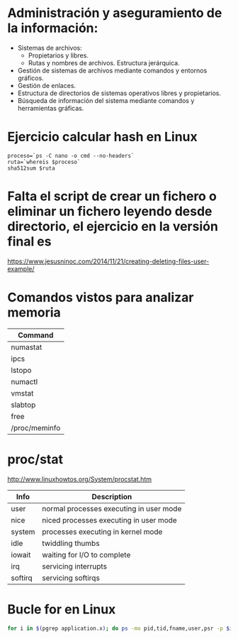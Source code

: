 # Administración y aseguramiento de la información:
- Sistemas de archivos:
  - Propietarios y libres.
  - Rutas y nombres de archivos. Estructura jerárquica.
- Gestión de sistemas de archivos mediante comandos y entornos gráficos.
- Gestión de enlaces.
- Estructura de directorios de sistemas operativos libres y propietarios.
- Búsqueda de información del sistema mediante comandos y herramientas gráficas.

# Ejercicio calcular hash en Linux
```Shell
proceso=`ps -C nano -o cmd --no-headers`
ruta=`whereis $proceso`
sha512sum $ruta
```

# Falta el script de crear un fichero o eliminar un fichero leyendo desde directorio, el ejercicio en la versión final es
https://www.jesusninoc.com/2014/11/21/creating-deleting-files-user-example/

# Comandos vistos para analizar memoria

|Command|
|---|
|numastat
|ipcs
|lstopo
|numactl
|vmstat
|slabtop
|free
|/proc/meminfo

# proc/stat
http://www.linuxhowtos.org/System/procstat.htm

|Info|Description
|---|---
|user|normal processes executing in user mode
|nice|niced processes executing in user mode
|system|processes executing in kernel mode
|idle|twiddling thumbs
|iowait|waiting for I/O to complete
|irq|servicing interrupts
|softirq|servicing softirqs

# Bucle for en Linux
```Bash
for i in $(pgrep application.x); do ps -mo pid,tid,fname,user,psr -p $i;done
```
